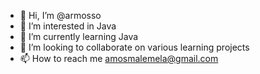 - 👋 Hi, I’m @armosso
- 👀 I’m interested in Java
- 🌱 I’m currently learning Java
- 💞️ I’m looking to collaborate on various learning projects
- 📫 How to reach me amosmalemela@gmail.com

<!---
armosso/armosso is a ✨ special ✨ repository because its `README.md` (this file) appears on your GitHub profile.
You can click the Preview link to take a look at your changes.
--->
